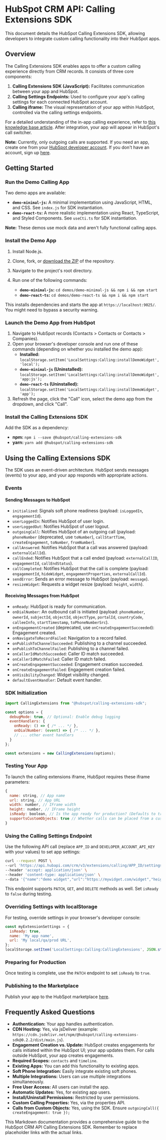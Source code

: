 # HubSpot CRM API: Calling Extensions SDK

This document details the HubSpot Calling Extensions SDK, allowing developers to integrate custom calling functionality into their HubSpot apps.

## Overview

The Calling Extensions SDK enables apps to offer a custom calling experience directly from CRM records.  It consists of three core components:

1. **Calling Extensions SDK (JavaScript):** Facilitates communication between your app and HubSpot.
2. **Calling Settings Endpoints:**  Used to configure your app's calling settings for each connected HubSpot account.
3. **Calling iframe:**  The visual representation of your app within HubSpot, controlled via the calling settings endpoints.

For a detailed understanding of the in-app calling experience, refer to [this knowledge base article](LINK_TO_ARTICLE_NEEDED).  After integration, your app will appear in HubSpot's call switcher.

**Note:** Currently, only outgoing calls are supported.  If you need an app, create one from your [HubSpot developer account](LINK_TO_DEVELOPER_ACCOUNT_NEEDED).  If you don't have an account, sign up [here](LINK_TO_SIGNUP_NEEDED).


## Getting Started

### Run the Demo Calling App

Two demo apps are available:

* **`demo-minimal-js`:** A minimal implementation using JavaScript, HTML, and CSS.  See `index.js` for SDK instantiation.
* **`demo-react-ts`:** A more realistic implementation using React, TypeScript, and Styled Components. See `useCti.ts` for SDK instantiation.

**Note:** These demos use mock data and aren't fully functional calling apps.

### Install the Demo App

1. Install Node.js.
2. Clone, fork, or [download the ZIP](LINK_TO_ZIP_NEEDED) of the repository.
3. Navigate to the project's root directory.
4. Run one of the following commands:

   * **`demo-minimal-js`:** `cd demos/demo-minimal-js && npm i && npm start`
   * **`demo-react-ts`:** `cd demos/demo-react-ts && npm i && npm start`

This installs dependencies and starts the app at `https://localhost:9025/`. You might need to bypass a security warning.

### Launch the Demo App from HubSpot

1. Navigate to HubSpot records (Contacts > Contacts or Contacts > Companies).
2. Open your browser's developer console and run one of these commands (depending on whether you installed the demo app):
    * **Installed:** `localStorage.setItem('LocalSettings:Calling:installDemoWidget', 'local');`
    * **`demo-minimal-js` (Uninstalled):** `localStorage.setItem('LocalSettings:Calling:installDemoWidget', 'app:js');`
    * **`demo-react-ts` (Uninstalled):** `localStorage.setItem('LocalSettings:Calling:installDemoWidget', 'app');`
3. Refresh the page, click the "Call" icon, select the demo app from the dropdown, and click "Call".

### Install the Calling Extensions SDK

Add the SDK as a dependency:

* **npm:** `npm i --save @hubspot/calling-extensions-sdk`
* **yarn:** `yarn add @hubspot/calling-extensions-sdk`

## Using the Calling Extensions SDK

The SDK uses an event-driven architecture.  HubSpot sends messages (events) to your app, and your app responds with appropriate actions.

### Events

#### Sending Messages to HubSpot

* `initialized`:  Signals soft phone readiness (payload: `isLoggedIn`, `engagementId`).
* `userLoggedIn`: Notifies HubSpot of user login.
* `userLoggedOut`: Notifies HubSpot of user logout.
* `outgoingCall`:  Notifies HubSpot of an outgoing call (payload: `phoneNumber` (deprecated, use `toNumber`), `callStartTime`, `createEngagement`, `toNumber`, `fromNumber`).
* `callAnswered`: Notifies HubSpot that a call was answered (payload: `externalCallId`).
* `callEnded`: Notifies HubSpot that a call ended (payload: `externalCallID`, `engagementId`, `callEndStatus`).
* `callCompleted`: Notifies HubSpot that the call is complete (payload: `engagementId`, `hideWidget`, `engagementProperties`, `externalCallId`).
* `sendError`: Sends an error message to HubSpot (payload: `message`).
* `resizeWidget`: Requests a widget resize (payload: `height`, `width`).


#### Receiving Messages from HubSpot

* `onReady`: HubSpot is ready for communication.
* `onDialNumber`:  An outbound call is initiated (payload: `phoneNumber`, `ownerId`, `subjectId`, `objectId`, `objectType`, `portalId`, `countryCode`, `calleeInfo`, `startTimestamp`, `toPhoneNumberSrc`).
* `onEngagementCreated` (deprecated, use `onCreateEngagementSucceeded`): Engagement created.
* `onNavigateToRecordFailed`: Navigation to a record failed.
* `onPublishToChannelSucceeded`: Publishing to a channel succeeded.
* `onPublishToChannelFailed`: Publishing to a channel failed.
* `onCallerIdMatchSucceeded`: Caller ID match succeeded.
* `onCallerIdMatchFailed`: Caller ID match failed.
* `onCreateEngagementSucceeded`: Engagement creation succeeded.
* `onCreateEngagementFailed`: Engagement creation failed.
* `onVisibilityChanged`: Widget visibility changed.
* `defaultEventHandler`: Default event handler.


### SDK Initialization

```javascript
import CallingExtensions from "@hubspot/calling-extensions-sdk";

const options = {
  debugMode: true, // Optional: Enable debug logging
  eventHandlers: {
    onReady: () => { /* ... */ },
    onDialNumber: (event) => { /* ... */ },
    // ... other event handlers
  }
};

const extensions = new CallingExtensions(options);
```

### Testing Your App

To launch the calling extensions iframe, HubSpot requires these iframe parameters:

```javascript
{
  name: string, // App name
  url: string, // App URL
  width: number, // IFrame width
  height: number, // IFrame height
  isReady: boolean, // Is the app ready for production? (Defaults to true)
  supportsCustomObjects: true // Whether calls can be placed from a custom object
}
```

### Using the Calling Settings Endpoint

Use the following API call (replace `APP_ID` and `DEVELOPER_ACCOUNT_API_KEY` with your values) to set app settings:

```bash
curl --request POST \
--url 'https://api.hubapi.com/crm/v3/extensions/calling/APP_ID/settings?hapikey=DEVELOPER_ACCOUNT_API_KEY' \
--header 'accept: application/json' \
--header 'content-type: application/json' \
--data '{"name":"demo widget","url":"https://mywidget.com/widget","height":600,"width":400,"isReady":false}'
```

This endpoint supports `PATCH`, `GET`, and `DELETE` methods as well.  Set `isReady` to `false` during testing.

### Overriding Settings with localStorage

For testing, override settings in your browser's developer console:

```javascript
const myExtensionSettings = {
  isReady: true,
  name: 'My app name',
  url: 'My local/qa/prod URL',
};
localStorage.setItem('LocalSettings:Calling:CallingExtensions', JSON.stringify(myExtensionSettings));
```

### Preparing for Production

Once testing is complete, use the `PATCH` endpoint to set `isReady` to `true`.

### Publishing to the Marketplace

Publish your app to the HubSpot marketplace [here](LINK_NEEDED).


## Frequently Asked Questions

* **Authentication:** Your app handles authentication.
* **CDN Hosting:** Yes, via jsDeliver (example: `https://cdn.jsdelivr.net/npm/@hubspot/calling-extensions-sdk@0.2.2/dist/main.js`).
* **Engagement Creation vs. Update:** HubSpot creates engagements for calls initiated within the HubSpot UI; your app updates them.  For calls outside HubSpot, your app creates engagements.
* **Required Scopes:** `contacts` and `timeline`.
* **Existing Apps:** You can add this functionality to existing apps.
* **Soft Phone Integration:** Easily integrate existing soft phones.
* **Multiple Integrations:** Users can use multiple integrations simultaneously.
* **Free User Access:** All users can install the app.
* **Automatic Updates:** Yes, for existing app users.
* **Install/Uninstall Permissions:** Restricted by user permissions.
* **Custom Calling Properties:** Yes, via the properties API.
* **Calls from Custom Objects:** Yes, using the SDK.  Ensure `outgoingCall({ createEngagement: true });`


This Markdown documentation provides a comprehensive guide to the HubSpot CRM API Calling Extensions SDK. Remember to replace placeholder links with the actual links.

